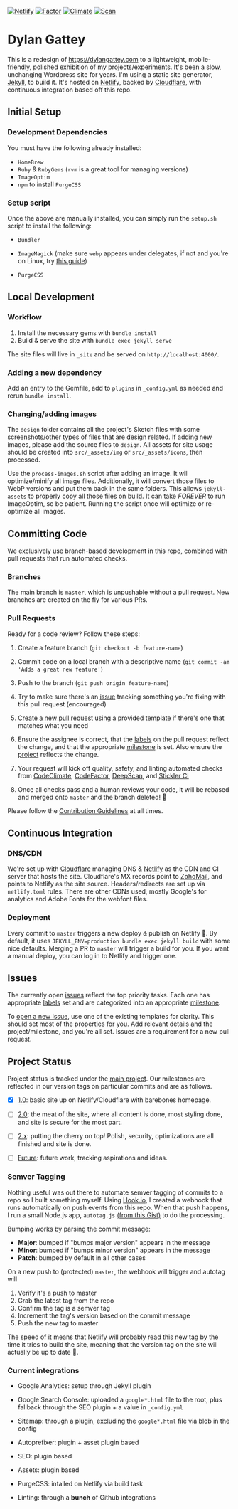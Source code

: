 [![Netlify][nlfy-img]][nlfy] [![Factor][fcr-img]][fcr] [![Climate][cc-img]][cc] [![Scan][deep-img]][deep]

# Dylan Gattey

This is a redesign of <https://dylangattey.com> to a lightweight, mobile-friendly, polished exhibition of my projects/experiments. It's been a slow, unchanging Wordpress site for years. I'm using a static site generator, [Jekyll](https://jekyllrb.com/), to build it. It's hosted on [Netlify](https://netlify.com), backed by [Cloudflare](https://cloudflare.com), with continuous integration based off this repo.

## Initial Setup

### Development Dependencies

You must have the following already installed:

- `HomeBrew`
- `Ruby` & `RubyGems` (`rvm` is a great tool for managing versions)
- `ImageOptim`
- `npm` to install `PurgeCSS`

### Setup script

Once the above are manually installed, you can simply run the `setup.sh` script to install the following:

- `Bundler`

- `ImageMagick` (make sure `webp` appears under delegates, if not and you're on Linux, try [this guide](https://github.com/rosell-dk/webp-convert/wiki/Installing-Imagick-extension))

- `PurgeCSS`

## Local Development

### Workflow

1. Install the necessary gems with `bundle install`
1. Build & serve the site with `bundle exec jekyll serve`

The site files will live in `_site` and be served on `http://localhost:4000/`.

### Adding a new dependency

Add an entry to the Gemfile, add to `plugins` in `_config.yml` as needed and rerun `bundle install`.

### Changing/adding images

The `design` folder contains all the project's Sketch files with some screenshots/other types of files that are design related. If adding new images, please add the source files to `design`. All assets for site usage should be created into `src/_assets/img` or `src/_assets/icons`, then processed.

Use the `process-images.sh` script after adding an image. It will optimize/minify all image files. Additionally, it will convert those files to WebP versions and put them back in the same folders. This allows `jekyll-assets` to properly copy all those files on build. It can take _FOREVER_ to run ImageOptim, so be patient. Running the script once will optimize or re-optimize all images.

## Committing Code

We exclusively use branch-based development in this repo, combined with pull requests that run automated checks.

### Branches

The main branch is `master`, which is unpushable without a pull request. New branches are created on the fly for various PRs.

### Pull Requests

Ready for a code review? Follow these steps:

1. Create a feature branch (`git checkout -b feature-name`)

1. Commit code on a local branch with a descriptive name (`git commit -am 'Adds a great new feature'`)

1. Push to the branch (`git push origin feature-name`)

1. Try to make sure there's an [issue](https://github.com/dgattey/dg/issues) tracking something you're fixing with this pull request (encouraged)

1. [Create a new pull request](https://github.com/dgattey/dg/pulls) using a provided template if there's one that matches what you need

1. Ensure the assignee is correct, that the [labels](https://github.com/dgattey/dg/labels) on the pull request reflect the change, and that the appropriate [milestone](https://github.com/dgattey/dg/milestones) is set. Also ensure the [project](https://github.com/dgattey/dg/projects/) reflects the change.

1. Your request will kick off quality, safety, and linting automated checks from [CodeClimate](https://codeclimate.com/), [CodeFactor](https://www.codefactor.io), [DeepScan](https://deepscan.io), and [Stickler CI](https://stickler-ci.com/)

1. Once all checks pass and a human reviews your code, it will be rebased and merged onto `master` and the branch deleted! :tada:

Please follow the [Contribution Guidelines](CONTRIBUTING.md) at all times.

## Continuous Integration

### DNS/CDN

We're set up with [Cloudflare](https://cloudflare.com) managing DNS & [Netlify](https://netlify.com) as the CDN and CI server that hosts the site. Cloudflare's MX records point to [ZohoMail](https://zoho.com/mail), and points to Netlify as the site source. Headers/redirects are set up via `netlify.toml` rules. There are other CDNs used, mostly Google's for analytics and Adobe Fonts for the webfont files.

### Deployment

Every commit to `master` triggers a new deploy & publish on Netlify :tada:. By default, it uses `JEKYLL_ENV=production bundle exec jekyll build` with some nice defaults. Merging a PR to `master` will trigger a build for you. If you want a manual deploy, you can log in to Netlify and trigger one.

## Issues

The currently open [issues](https://github.com/dgattey/dg/issues) reflect the top priority tasks. Each one has appropriate [labels](https://github.com/dgattey/dg/labels) set and are categorized into an appropriate [milestone](https://github.com/dgattey/dg/milestones).

To [open a new issue](https://github.com/dgattey/dg/issues/new/choose), use one of the existing templates for clarity. This should set most of the properties for you. Add relevant details and the project/milestone, and you're all set. Issues are a requirement for a new pull request.

## Project Status

Project status is tracked under the [main project](https://github.com/dgattey/dg/projects/2). Our milestones are reflected in our version tags on particular commits and are as follows.

- [x] [1.0](https://github.com/dgattey/dg/milestone/2): basic site up on Netlify/Cloudflare with barebones homepage.

- [ ] [2.0](https://github.com/dgattey/dg/milestone/1): the meat of the site, where all content is done, most styling done, and site is secure for the most part.

- [ ] [2.x](https://github.com/dgattey/dg/milestone/3): putting the cherry on top! Polish, security, optimizations are all finished and site is done.

- [ ] [Future](https://github.com/dgattey/dg/milestone/4): future work, tracking aspirations and ideas.

### Semver Tagging

Nothing useful was out there to automate semver tagging of commits to a repo so I built something myself. Using [Hook.io](https://hook.io), I created a webhook that runs automatically on push events from this repo. When that push happens, I run a small Node.js app, `autotag.js` [(from this Gist)][autotag] to do the processing.

Bumping works by parsing the commit message:

- **Major**: bumped if "bumps major version" appears in the message
- **Minor**: bumped if "bumps minor version" appears in the message
- **Patch**: bumped by default in all other cases

On a new push to (protected) `master`, the webhook will trigger and autotag will

1. Verify it's a push to master
1. Grab the latest tag from the repo
1. Confirm the tag is a semver tag
1. Increment the tag's version based on the commit message
1. Push the new tag to master

The speed of it means that Netlify will probably read this new tag by the time it tries to build the site, meaning that the version tag on the site will actually be up to date :tada:.

### Current integrations

- Google Analytics: setup through Jekyll plugin

- Google Search Console: uploaded a `google*.html` file to the root, plus fallback through the SEO plugin + a value in `_config.yml`

- Sitemap: through a plugin, excluding the `google*.html` file via blob in the config

- Autoprefixer: plugin + asset plugin based

- SEO: plugin based

- Assets: plugin based

- PurgeCSS: intalled on Netlify via build task

- Linting: through a **bunch** of Github integrations

[autotag]: https://gist.github.com/dgattey/ed969ae192d1335e1e04924b7721d5f5
[nlfy-img]: https://api.netlify.com/api/v1/badges/45e36541-7c61-4931-bd4e-3a654b199044/deploy-status
[nlfy]: https://app.netlify.com/sites/dgattey/deploys
[cc-img]: https://api.codeclimate.com/v1/badges/333adb209e1ac3086303/maintainability
[cc]: https://codeclimate.com/github/dgattey/dg/maintainability
[fcr-img]: https://www.codefactor.io/repository/github/dgattey/dg/badge
[fcr]: https://www.codefactor.io/repository/github/dgattey/dg
[deep-img]: https://deepscan.io/api/teams/2858/projects/4266/branches/34746/badge/grade.svg
[deep]: https://deepscan.io/dashboard#view=project&tid=2858&pid=4266&bid=34746
